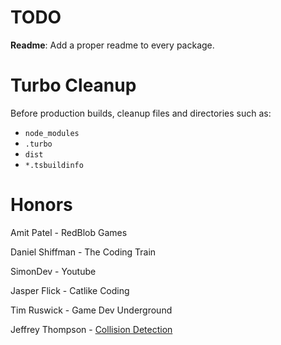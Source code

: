 # TODO

**Readme**: Add a proper readme to every package.

# Turbo Cleanup

Before production builds, cleanup files and directories such as:

- `node_modules`
- `.turbo`
- `dist`
- `*.tsbuildinfo`

# Honors

Amit Patel - RedBlob Games

Daniel Shiffman - The Coding Train

SimonDev - Youtube

Jasper Flick - Catlike Coding

Tim Ruswick - Game Dev Underground

Jeffrey Thompson - [Collision Detection](https://jeffreythompson.org/collision-detection/)
